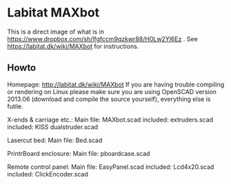 # Labitat MAXbot

This is a direct image of what is in https://www.dropbox.com/sh/lfgfccm9qzkwr88/H0Lw2Yl6Ez . See https://labitat.dk/wiki/MAXbot for instructions.

## Howto
Homepage: http://labitat.dk/wiki/MAXbot
If you are having trouble compiling or rendering on Linux please make sure you are using OpenSCAD version 2013.06 (download and compile the source yourself), everything else is futile.

X-ends & carriage etc.:
Main file:  MAXbot.scad
included:   extruders.scad
included:   KISS dualstruder.scad

Lasercut bed:
Main file:  Bed.scad

PrintrBoard enclosure:
Main file:  pboardcase.scad

Remote control panel:
Main file:  EasyPanel.scad
included:   Lcd4x20.scad
included:   ClickEncoder.scad
